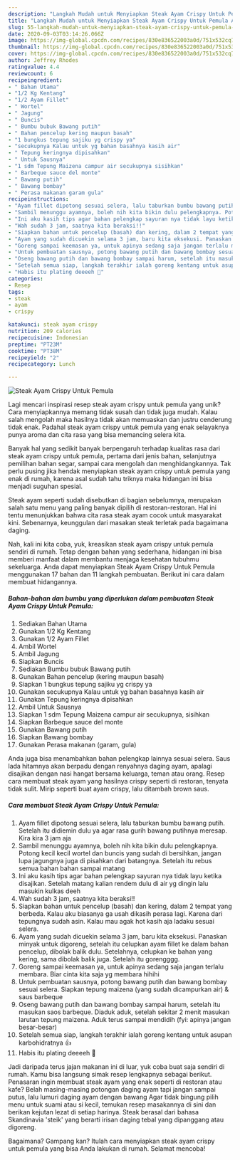 ```yaml
---
description: "Langkah Mudah untuk Menyiapkan Steak Ayam Crispy Untuk Pemula Anti Gagal"
title: "Langkah Mudah untuk Menyiapkan Steak Ayam Crispy Untuk Pemula Anti Gagal"
slug: 55-langkah-mudah-untuk-menyiapkan-steak-ayam-crispy-untuk-pemula-anti-gagal
date: 2020-09-03T03:14:26.066Z
image: https://img-global.cpcdn.com/recipes/830e836522003a0d/751x532cq70/steak-ayam-crispy-untuk-pemula-foto-resep-utama.jpg
thumbnail: https://img-global.cpcdn.com/recipes/830e836522003a0d/751x532cq70/steak-ayam-crispy-untuk-pemula-foto-resep-utama.jpg
cover: https://img-global.cpcdn.com/recipes/830e836522003a0d/751x532cq70/steak-ayam-crispy-untuk-pemula-foto-resep-utama.jpg
author: Jeffrey Rhodes
ratingvalue: 4.4
reviewcount: 6
recipeingredient:
- " Bahan Utama"
- "1/2 Kg Kentang"
- "1/2 Ayam Fillet"
- " Wortel"
- " Jagung"
- " Buncis"
- " Bumbu bubuk Bawang putih"
- " Bahan pencelup kering maupun basah"
- "1 bungkus tepung sajiku yg crispy ya"
- "secukupnya Kalau untuk yg bahan basahnya kasih air"
- " Tepung keringnya dipisahkan"
- " Untuk Sausnya"
- "1 sdm Tepung Maizena campur air secukupnya sisihkan"
- " Barbeque sauce del monte"
- " Bawang putih"
- " Bawang bombay"
- " Perasa makanan garam gula"
recipeinstructions:
- "Ayam fillet dipotong sesuai selera, lalu taburkan bumbu bawang putih. Setelah itu didiemin dulu ya agar rasa gurih bawang putihnya meresap. Kira kira 3 jam aja"
- "Sambil menunggu ayamnya, boleh nih kita bikin dulu pelengkapnya. Potong kecil kecil wortel dan buncis yang sudah di bersihkan, jangan lupa jagungnya juga di pisahkan dari batangnya. Setelah itu rebus semua bahan bahan sampai matang"
- "Ini aku kasih tips agar bahan pelengkap sayuran nya tidak layu ketika disajikan. Setelah matang kalian rendem dulu di air yg dingin lalu masukin kulkas deeh"
- "Wah sudah 3 jam, saatnya kita beraksi!!"
- "Siapkan bahan untuk pencelup (basah) dan kering, dalam 2 tempat yang berbeda. Kalau aku biasanya ga usah dikasih perasa lagi. Karena dari tepungnya sudah asin. Kalau mau agak hot kasih aja ladaku sesuai selera."
- "Ayam yang sudah dicuekin selama 3 jam, baru kita eksekusi. Panaskan minyak untuk digoreng, setelah itu celupkan ayam fillet ke dalam bahan pencelup, dibolak balik dulu. Setelahnya, celupkan ke bahan yang kering, sama dibolak balik juga. Setelah itu gorengggg."
- "Goreng sampai keemasan ya, untuk apinya sedang saja jangan terlalu membara. Biar cinta kita saja yg membara hihihi"
- "Untuk pembuatan sausnya, potong bawang putih dan bawang bombay sesuai selera. Siapkan tepung maizena (yang sudah dicampurkan air) &amp; saus barbeque"
- "Oseng bawang putih dan bawang bombay sampai harum, setelah itu masukan saos barbeque. Diaduk aduk, setelah sekitar 2 menit masukan larutan tepung maizena. Aduk terus sampai mendidih (fyi: apinya jangan besar-besar)"
- "Setelah semua siap, langkah terakhir ialah goreng kentang untuk asupan karbohidratnya 👍"
- "Habis itu plating deeeeh 🖤"
categories:
- Resep
tags:
- steak
- ayam
- crispy

katakunci: steak ayam crispy 
nutrition: 209 calories
recipecuisine: Indonesian
preptime: "PT23M"
cooktime: "PT38M"
recipeyield: "2"
recipecategory: Lunch

---
```



![Steak Ayam Crispy Untuk Pemula](https://img-global.cpcdn.com/recipes/830e836522003a0d/751x532cq70/steak-ayam-crispy-untuk-pemula-foto-resep-utama.jpg)

Lagi mencari inspirasi resep steak ayam crispy untuk pemula yang unik? Cara menyiapkannya memang tidak susah dan tidak juga mudah. Kalau salah mengolah maka hasilnya tidak akan memuaskan dan justru cenderung tidak enak. Padahal steak ayam crispy untuk pemula yang enak selayaknya punya aroma dan cita rasa yang bisa memancing selera kita.

Banyak hal yang sedikit banyak berpengaruh terhadap kualitas rasa dari steak ayam crispy untuk pemula, pertama dari jenis bahan, selanjutnya pemilihan bahan segar, sampai cara mengolah dan menghidangkannya. Tak perlu pusing jika hendak menyiapkan steak ayam crispy untuk pemula yang enak di rumah, karena asal sudah tahu triknya maka hidangan ini bisa menjadi suguhan spesial.

Steak ayam seperti sudah disebutkan di bagian sebelumnya, merupakan salah satu menu yang paling banyak dipilih di restoran-restoran. Hal ini tentu menunjukkan bahwa cita rasa steak ayam cocok untuk masyarakat kini. Sebenarnya, keunggulan dari masakan steak terletak pada bagaimana daging.


Nah, kali ini kita coba, yuk, kreasikan steak ayam crispy untuk pemula sendiri di rumah. Tetap dengan bahan yang sederhana, hidangan ini bisa memberi manfaat dalam membantu menjaga kesehatan tubuhmu sekeluarga. Anda dapat menyiapkan Steak Ayam Crispy Untuk Pemula menggunakan 17 bahan dan 11 langkah pembuatan. Berikut ini cara dalam membuat hidangannya.

<!--inarticleads1-->

##### Bahan-bahan dan bumbu yang diperlukan dalam pembuatan Steak Ayam Crispy Untuk Pemula:

1. Sediakan  Bahan Utama
1. Gunakan 1/2 Kg Kentang
1. Gunakan 1/2 Ayam Fillet
1. Ambil  Wortel
1. Ambil  Jagung
1. Siapkan  Buncis
1. Sediakan  Bumbu bubuk Bawang putih
1. Gunakan  Bahan pencelup (kering maupun basah)
1. Siapkan 1 bungkus tepung sajiku yg crispy ya
1. Gunakan secukupnya Kalau untuk yg bahan basahnya kasih air
1. Gunakan  Tepung keringnya dipisahkan
1. Ambil  Untuk Sausnya
1. Siapkan 1 sdm Tepung Maizena campur air secukupnya, sisihkan
1. Siapkan  Barbeque sauce del monte
1. Gunakan  Bawang putih
1. Siapkan  Bawang bombay
1. Gunakan  Perasa makanan (garam, gula)


Anda juga bisa menambahkan bahan pelengkap lainnya sesuai selera. Saus lada hitamnya akan berpadu dengan renyahnya daging ayam, apalagi disajikan dengan nasi hangat bersama keluarga, teman atau orang. Resep cara membuat steak ayam yang hasilnya crispy seperti di restoran, tenyata tidak sulit. Mirip seperti buat ayam crispy, lalu ditambah brown saus. 

<!--inarticleads2-->

##### Cara membuat Steak Ayam Crispy Untuk Pemula:

1. Ayam fillet dipotong sesuai selera, lalu taburkan bumbu bawang putih. Setelah itu didiemin dulu ya agar rasa gurih bawang putihnya meresap. Kira kira 3 jam aja
1. Sambil menunggu ayamnya, boleh nih kita bikin dulu pelengkapnya. Potong kecil kecil wortel dan buncis yang sudah di bersihkan, jangan lupa jagungnya juga di pisahkan dari batangnya. Setelah itu rebus semua bahan bahan sampai matang
1. Ini aku kasih tips agar bahan pelengkap sayuran nya tidak layu ketika disajikan. Setelah matang kalian rendem dulu di air yg dingin lalu masukin kulkas deeh
1. Wah sudah 3 jam, saatnya kita beraksi!!
1. Siapkan bahan untuk pencelup (basah) dan kering, dalam 2 tempat yang berbeda. Kalau aku biasanya ga usah dikasih perasa lagi. Karena dari tepungnya sudah asin. Kalau mau agak hot kasih aja ladaku sesuai selera.
1. Ayam yang sudah dicuekin selama 3 jam, baru kita eksekusi. Panaskan minyak untuk digoreng, setelah itu celupkan ayam fillet ke dalam bahan pencelup, dibolak balik dulu. Setelahnya, celupkan ke bahan yang kering, sama dibolak balik juga. Setelah itu gorengggg.
1. Goreng sampai keemasan ya, untuk apinya sedang saja jangan terlalu membara. Biar cinta kita saja yg membara hihihi
1. Untuk pembuatan sausnya, potong bawang putih dan bawang bombay sesuai selera. Siapkan tepung maizena (yang sudah dicampurkan air) &amp; saus barbeque
1. Oseng bawang putih dan bawang bombay sampai harum, setelah itu masukan saos barbeque. Diaduk aduk, setelah sekitar 2 menit masukan larutan tepung maizena. Aduk terus sampai mendidih (fyi: apinya jangan besar-besar)
1. Setelah semua siap, langkah terakhir ialah goreng kentang untuk asupan karbohidratnya 👍
1. Habis itu plating deeeeh 🖤


Jadi daripada terus jajan makanan ini di luar, yuk coba buat saja sendiri di rumah. Kamu bisa langsung simak resep lengkapnya sebagai berikut. Penasaran ingin membuat steak ayam yang enak seperti di restoran atau kafe? Belah masing-masing potongan daging ayam tapi jangan sampai putus, lalu lumuri daging ayam dengan bawang Agar tidak bingung pilih menu untuk suami atau si kecil, temukan resep masakannya di sini dan berikan kejutan lezat di setiap harinya. Steak berasal dari bahasa Skandinavia &#39;steik&#39; yang berarti irisan daging tebal yang dipanggang atau digoreng. 

Bagaimana? Gampang kan? Itulah cara menyiapkan steak ayam crispy untuk pemula yang bisa Anda lakukan di rumah. Selamat mencoba!
